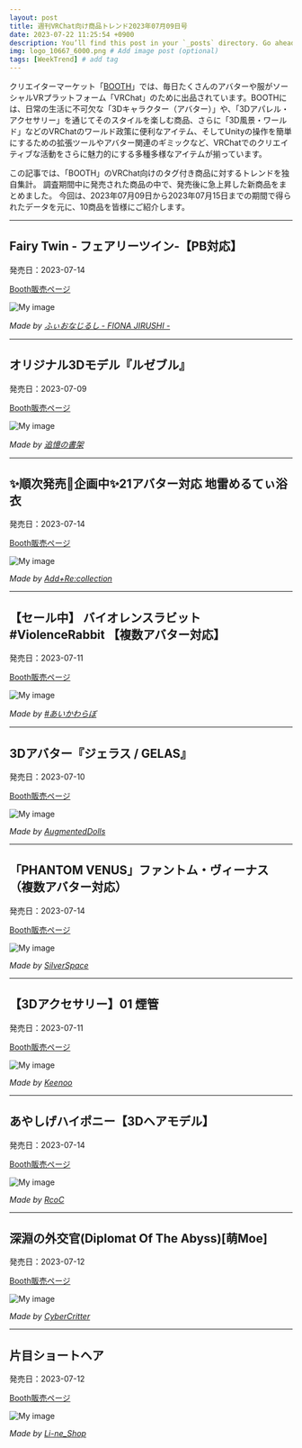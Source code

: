 ```yaml
---
layout: post
title: 週刊VRChat向け商品トレンド2023年07月09日号
date: 2023-07-22 11:25:54 +0900
description: You’ll find this post in your `_posts` directory. Go ahead and edit it and re-build the site to see your changes. # Add post description (optional)
img: logo_10667_6000.png # Add image post (optional)
tags: [WeekTrend] # add tag
---
```


クリエイターマーケット「[BOOTH](https://booth.pm/ja)」では、毎日たくさんのアバターや服がソーシャルVRプラットフォーム「VRChat」のために出品されています。BOOTHには、日常の生活に不可欠な「3Dキャラクター（アバター）」や、「3Dアパレル・アクセサリー」を通じてそのスタイルを楽しむ商品、さらに「3D風景・ワールド」などのVRChatのワールド政策に便利なアイテム、そしてUnityの操作を簡単にするための拡張ツールやアバター関連のギミックなど、VRChatでのクリエイティブな活動をさらに魅力的にする多種多様なアイテムが揃っています。

この記事では、「BOOTH」のVRChat向けのタグ付き商品に対するトレンドを独自集計。
調査期間中に発売された商品の中で、発売後に急上昇した新商品をまとめました。
今回は、2023年07月09日から2023年07月15日までの期間で得られたデータを元に、10商品を皆様にご紹介します。


---
## Fairy Twin - フェアリーツイン-【PB対応】

発売日：2023-07-14

[Booth販売ページ](https://booth.pm/ja/items/4927845)

![My image](https://booth.pximg.net/c/620x620/35cb5ba1-18f5-443e-ac16-6b762cf94319/i/4927845/05124f9d-79eb-4b56-b964-f47d1168e050_base_resized.jpg)

*Made by [ふぃおなじるし - FIONA JIRUSHI -](https://fiona.booth.pm)*

---
## オリジナル3Dモデル『ルゼブル』

発売日：2023-07-09

[Booth販売ページ](https://booth.pm/ja/items/4887691)

![My image](https://booth.pximg.net/c/620x620/eb3f279b-e942-4aca-8e09-926a544a9947/i/4887691/8c55513e-6659-41b9-b246-a80f287b8da3_base_resized.jpg)

*Made by [追憶の書架](https://shisyo.booth.pm)*

---
## ✨順次発売🎁企画中✨21アバター対応 地雷めるてぃ浴衣

発売日：2023-07-14

[Booth販売ページ](https://booth.pm/ja/items/4911652)

![My image](https://booth.pximg.net/c/620x620/c3f76366-e1de-47a7-8415-d476cdd67568/i/4911652/5eddbc75-436c-41ae-8070-abf66f3d7124_base_resized.jpg)

*Made by [Add+Re:collection](https://addrecollection.booth.pm)*

---
## 【セール中】 バイオレンスラビット #ViolenceRabbit 【複数アバター対応】

発売日：2023-07-11

[Booth販売ページ](https://booth.pm/ja/items/4915097)

![My image](https://booth.pximg.net/c/620x620/353a00f1-15b2-4333-90a2-0aaa36e0220c/i/4915097/3e54ff5b-e1c0-4333-8102-a62e1a59e64c_base_resized.jpg)

*Made by [#あいかわらぼ](https://aikawa2.booth.pm)*

---
## 3Dアバター『ジェラス / GELAS』

発売日：2023-07-10

[Booth販売ページ](https://booth.pm/ja/items/4918616)

![My image](https://booth.pximg.net/c/620x620/955c1fb4-b8ba-433c-9538-7b1b1354797f/i/4918616/13e20c38-be84-41b3-974f-9b22dba395d8_base_resized.jpg)

*Made by [AugmentedDolls](https://augmented-dolls.booth.pm)*

---
## 「PHANTOM VENUS」ファントム・ヴィーナス　（複数アバター対応）

発売日：2023-07-14

[Booth販売ページ](https://booth.pm/ja/items/4923771)

![My image](https://booth.pximg.net/c/620x620/85710663-308f-49eb-b005-5d0c07c77a63/i/4923771/688ce667-b45f-476f-92f0-d46f8fb8ec2b_base_resized.jpg)

*Made by [SilverSpace](https://silverspace.booth.pm)*

---
## 【3Dアクセサリー】01 煙管 <Smoke Pipe>

発売日：2023-07-11

[Booth販売ページ](https://booth.pm/ja/items/4921136)

![My image](https://booth.pximg.net/c/620x620/de9ac79a-d2ba-4cc5-a4c4-002da7a40795/i/4921136/da1254e6-2ac3-40ce-8a4b-489d383663bc_base_resized.jpg)

*Made by [Keenoo](https://keenooshop.booth.pm)*

---
## あやしげハイポニー【3Dヘアモデル】

発売日：2023-07-14

[Booth販売ページ](https://booth.pm/ja/items/4909173)

![My image](https://booth.pximg.net/c/620x620/04fb9bb1-3453-458f-bea3-43f284ed8023/i/4909173/086c31c6-779e-427c-a21f-b5178f1a9558_base_resized.jpg)

*Made by [RcoC](https://rcoc.booth.pm)*

---
## 深淵の外交官(Diplomat Of The Abyss)[萌Moe]

発売日：2023-07-12

[Booth販売ページ](https://booth.pm/ja/items/4924712)

![My image](https://booth.pximg.net/c/620x620/0a78a3b2-5652-4293-b9e3-1105adf9cc64/i/4924712/f8676665-42fa-4262-816a-ee0ece5b1eb0_base_resized.jpg)

*Made by [CyberCritter](https://cybercritter.booth.pm)*

---
## 片目ショートヘア

発売日：2023-07-12

[Booth販売ページ](https://booth.pm/ja/items/4924687)

![My image](https://booth.pximg.net/c/620x620/5b6f1a07-833e-4d67-818f-e32612e474ca/i/4924687/eabde72d-e75c-40b5-b3af-b98b42faa03c_base_resized.jpg)

*Made by [Li-ne_Shop](https://li-ne.booth.pm)*
